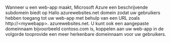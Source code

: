 Wanneer u een web-app maakt, Microsoft Azure een beschrijvende subdomein biedt op Hallo azurewebsites.net domein zodat uw gebruikers hebben toegang tot uw web-app met behulp van een URL zoals http://&lt;mywebapp&gt;. azurewebsites.net. U kunt ook een aangepaste domeinnaam bijvoorbeeld contoso.com is, koppelen aan uw web-app in de volgorde tooprovide een meer herkenbare domeinnaam voor uw gebruikers.

